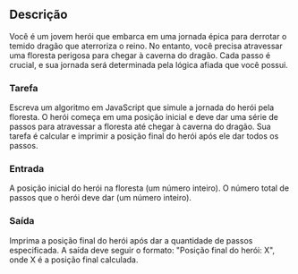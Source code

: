 ## Descrição

Você é um jovem herói que embarca em uma jornada épica para derrotar o temido dragão que aterroriza o reino. No entanto, você precisa atravessar uma floresta perigosa para chegar à caverna do dragão. Cada passo é crucial, e sua jornada será determinada pela lógica afiada que você possui.

### Tarefa

Escreva um algoritmo em JavaScript que simule a jornada do herói pela floresta. O herói começa em uma posição inicial e deve dar uma série de passos para atravessar a floresta até chegar à caverna do dragão. Sua tarefa é calcular e imprimir a posição final do herói após ele dar todos os passos.

### Entrada

A posição inicial do herói na floresta (um número inteiro).
O número total de passos que o herói deve dar (um número inteiro).

### Saída

Imprima a posição final do herói após dar a quantidade de passos especificada. A saída deve seguir o formato: "Posição final do herói: X", onde X é a posição final calculada.

